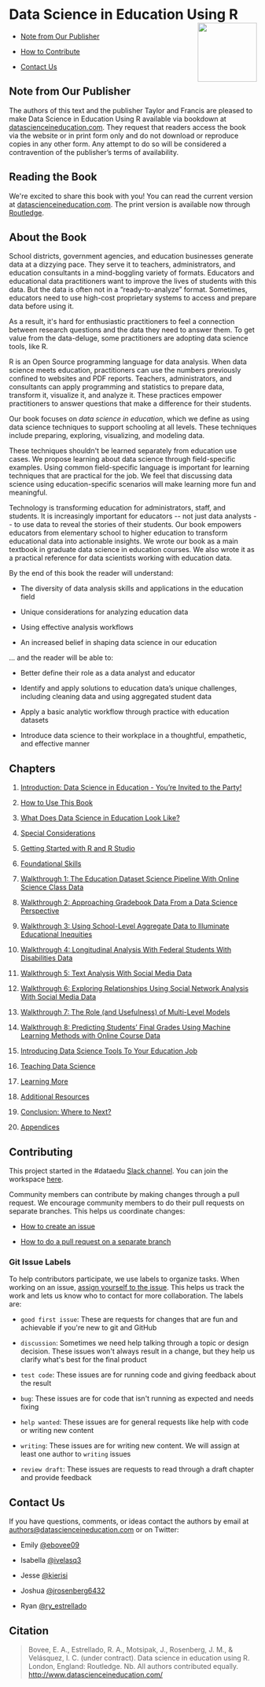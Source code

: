 # Data Science in Education Using R <img src='man/figures/logo.png' align="right" height="120" />

<!-- badges: start -->
<!-- badges: end -->
 
* [Note from Our Publisher](#Note-from-Our-Publisher) 

* [How to Contribute](#Contributing) 

* [Contact Us](#Contact-Us) 

## Note from Our Publisher

The authors of this text and the publisher Taylor and Francis are pleased to make Data Science in Education Using R available via bookdown at [datascienceineducation.com](https://datascienceineducation.com). They request that readers access the book via the website or in print form only and do not download or reproduce copies in any other form. Any attempt to do so will be considered a contravention of the publisher’s terms of availability.

## Reading the Book

We're excited to share this book with you! You can read the current version at [datascienceineducation.com](https://datascienceineducation.com). The print version is available now through [Routledge](https://www.routledge.com/Data-Science-in-Education-Using-R/Estrellado-Freer-Mostipak-Rosenberg-Velasquez/p/book/9780367422257). 

## About the Book

School districts, government agencies, and education businesses generate data at a dizzying pace. They serve it to teachers, administrators, and education consultants in a mind-boggling variety of formats. Educators and educational data practitioners want to improve the lives of students with this data. But the data is often not in a “ready-to-analyze” format. Sometimes, educators need to use high-cost proprietary systems to access and prepare data before using it.

As a result, it's hard for enthusiastic practitioners to feel a connection between research questions and the data they need to answer them. To get value from the data-deluge, some practitioners are adopting data science tools, like R. 

R is an Open Source programming language for data analysis. When data science meets education, practitioners can use the numbers previously confined to websites and PDF reports. Teachers, administrators, and consultants can apply programming and statistics to prepare data, transform it, visualize it, and analyze it. These practices empower practitioners to answer questions that make a difference for their students.

Our book focuses on *data science in education*, which we define as using data science techniques to support schooling at all levels. These techniques include preparing, exploring, visualizing, and modeling data. 

These techniques shouldn't be learned separately from education use cases. We propose learning about data science through field-specific examples. Using common field-specific language is important for learning techniques that are practical for the job. We feel that discussing data science using education-specific scenarios will make learning more fun and meaningful.

Technology is transforming education for administrators, staff, and students. It is increasingly important for educators -- not just data analysts -- to use data to reveal the stories of their students. Our book empowers educators from elementary school to higher education to transform educational data into actionable insights. We wrote our book as a main textbook in graduate data science in education courses. We also wrote it as a practical reference for data scientists working with education data.

By the end of this book the reader will understand:

* The diversity of data analysis skills and applications in the education field 

* Unique considerations for analyzing education data 

* Using effective analysis workflows 

* An increased belief in shaping data science in our education 

… and the reader will be able to:

* Better define their role as a data analyst and educator 

* Identify and apply solutions to education data’s unique challenges, including cleaning data and using aggregated student data 

* Apply a basic analytic workflow through practice with education datasets 

* Introduce data science to their workplace in a thoughtful, empathetic, and effective manner 

## Chapters 

1. [Introduction: Data Science in Education - You’re Invited to the Party!](https://datascienceineducation.com/c01.html) 

2. [How to Use This Book](https://datascienceineducation.com/c02.html) 

3. [What Does Data Science in Education Look Like?](https://datascienceineducation.com/c03.html) 

4. [Special Considerations](https://datascienceineducation.com/c04.html) 

5. [Getting Started with R and R Studio](https://datascienceineducation.com/c05.html) 

6. [Foundational Skills](https://datascienceineducation.com/c06.html) 

7. [Walkthrough 1: The Education Dataset Science Pipeline With Online Science Class Data](https://datascienceineducation.com/c07.html) 

8. [Walkthrough 2: Approaching Gradebook Data From a Data Science Perspective](https://datascienceineducation.com/c08.html) 

9. [Walkthrough 3: Using School-Level Aggregate Data to Illuminate Educational Inequities](https://datascienceineducation.com/c09.html) 

10. [Walkthrough 4: Longitudinal Analysis With Federal Students With Disabilities Data](https://datascienceineducation.com/c10.html) 

11. [Walkthrough 5: Text Analysis With Social Media Data](https://datascienceineducation.com/c11.html) 

12. [Walkthrough 6: Exploring Relationships Using Social Network Analysis With Social Media Data](https://datascienceineducation.com/c12.html) 

13. [Walkthrough 7: The Role (and Usefulness) of Multi-Level Models](https://datascienceineducation.com/c13.html) 

14. [Walkthrough 8: Predicting Students’ Final Grades Using Machine Learning Methods with Online Course Data](https://datascienceineducation.com/c14.html) 

15. [Introducing Data Science Tools To Your Education Job](https://datascienceineducation.com/c15.html) 

16. [Teaching Data Science](https://datascienceineducation.com/c16.html) 

17. [Learning More](https://datascienceineducation.com/c17.html) 

18. [Additional Resources](https://datascienceineducation.com/c18.html) 

19. [Conclusion: Where to Next?](https://datascienceineducation.com/c19.html) 

20. [Appendices](https://datascienceineducation.com/c20.html) 

## Contributing

This project started in the #dataedu [Slack channel](https://dataedu.slack.com/). You can join the workspace [here](https://join.slack.com/t/dataedu/shared_invite/enQtNzQ3ODcwNzM0NDgwLTQzMTE1YjdiMTg0NWExYTljNTg5YzU1NjY4NGE3MjA0ODRiNGM5NGYyNzRmNDk5Yjk0OTYyYWU4Zjc0ZTgyYTg). 

Community members can contribute by making changes through a pull request. We encourage community members to do their pull requests on separate branches. This helps us coordinate changes: 

* [How to create an issue](https://help.github.com/en/github/managing-your-work-on-github/creating-an-issue) 

* [How to do a pull request on a separate branch](https://help.github.com/en/github/collaborating-with-issues-and-pull-requests/creating-a-pull-request)

### Git Issue Labels

To help contributors participate, we use labels to organize tasks. When working on an issue, [assign yourself to the issue](https://help.github.com/en/github/managing-your-work-on-github/assigning-issues-and-pull-requests-to-other-github-users). This helps us track the work and lets us know who to contact for more collaboration. The labels are: 

* `good first issue`: These are requests for changes that are fun and achievable if you're new to git and GitHub 

* `discussion`: Sometimes we need help talking through a topic or design decision. These issues won't always result in a change, but they help us clarify what's best for the final product

* `test code`: These issues are for running code and giving feedback about the result 

* `bug`: These issues are for code that isn't running as expected and needs fixing 

* `help wanted`: These issues are for general requests like help with code or writing new content 

* `writing`: These issues are for writing new content. We will assign at least one author to `writing` issues 

* `review draft`: These issues are requests to read through a draft chapter and provide feedback 

## Contact Us 

If you have questions, comments, or ideas contact the authors by email at [authors@datascienceineducation.com](mailto:authors@datascienceineducation.com) or on Twitter: 

 * Emily [@ebovee09](https://twitter.com/ebovee09) 
 
 * Isabella [@ivelasq3](https://twitter.com/ivelasq3) 
 
 * Jesse [@kierisi](https://twitter.com/kierisi) 
 
 * Joshua [@jrosenberg6432](https://twitter.com/jrosenberg6432) 
 
 * Ryan [@ry_estrellado](https://twitter.com/ry_estrellado) 
 
 ## Citation
 
> Bovee, E. A., Estrellado, R. A., Motsipak, J., Rosenberg, J. M., & Velásquez, I. C. (under contract). Data science in education using R. London, England: Routledge. Nb. All authors contributed equally. http://www.datascienceineducation.com/
